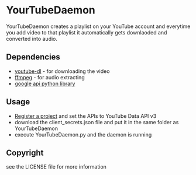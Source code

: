 # YourTubeDaemon

YourTubeDaemon creates a playlist on your YouTube account and everytime you add video to that playlist it automatically gets downlaoded and converted into audio.

## Dependencies

* [youtube-dl](https://github.com/rg3/youtube-dl) - for downloading the video
* [ffmpeg](http://ffmpeg.org/) - for audio extracting
* [google api python library](https://developers.google.com/api-client-library/python/)

## Usage

* [Register a project](https://cloud.google.com/console) and set the APIs to YouTube Data API v3
* download the client_secrets.json file and put it in the same folder as YourTubeDaemon
* execute YourTubeDaemon.py and the daemon is running

## Copyright

see the LICENSE file for more information
